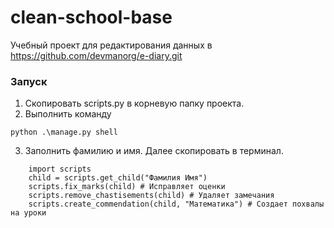 # clean-school-base
Учебный проект для редактирования данных в https://github.com/devmanorg/e-diary.git

### Запуск
1) Скопировать scripts.py в корневую папку проекта.
2) Выполнить команду
```
python .\manage.py shell 
```
3) Заполнить фамилию и имя. Далее скопировать в терминал.

```
    import scripts
    child = scripts.get_child("Фамилия Имя")
    scripts.fix_marks(child) # Исправляет оценки
    scripts.remove_chastisements(child) # Удаляет замечания 
    scripts.create_commendation(child, "Математика") # Создает похвалы на уроки
```
